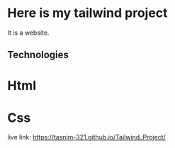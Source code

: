 # Here is my tailwind project

It is a website.

## Technologies
# Html
# Css

live link: https://tasnim-321.github.io/Tailwind_Project/